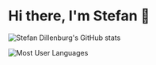 # Hi there, I'm Stefan :wave:

![Stefan Dillenburg's GitHub stats](https://github-readme-stats.vercel.app/api?username=sdillen&theme=dark&show_icons=true)

![Most User Languages](https://github-readme-stats.vercel.app/api/top-langs/?username=sdillen&theme=dark)